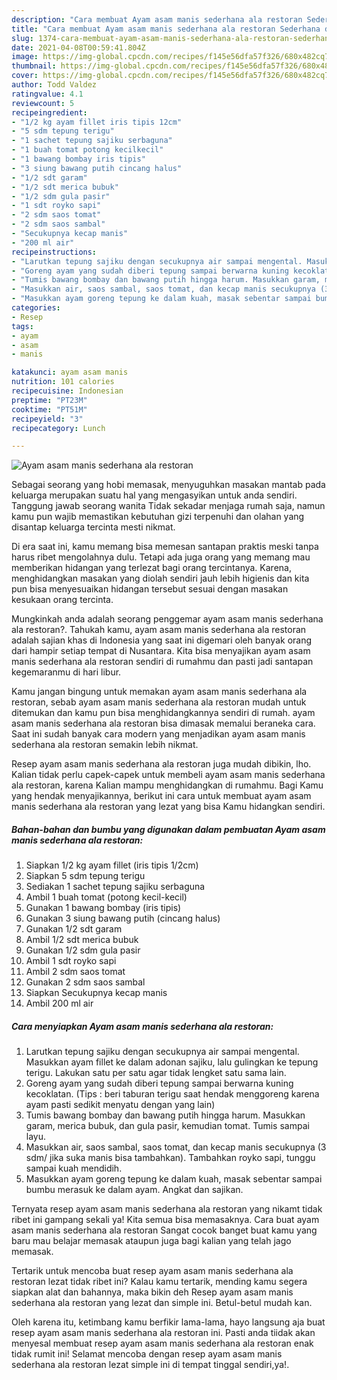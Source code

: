```yaml
---
description: "Cara membuat Ayam asam manis sederhana ala restoran Sederhana dan Mudah Dibuat"
title: "Cara membuat Ayam asam manis sederhana ala restoran Sederhana dan Mudah Dibuat"
slug: 1374-cara-membuat-ayam-asam-manis-sederhana-ala-restoran-sederhana-dan-mudah-dibuat
date: 2021-04-08T00:59:41.804Z
image: https://img-global.cpcdn.com/recipes/f145e56dfa57f326/680x482cq70/ayam-asam-manis-sederhana-ala-restoran-foto-resep-utama.jpg
thumbnail: https://img-global.cpcdn.com/recipes/f145e56dfa57f326/680x482cq70/ayam-asam-manis-sederhana-ala-restoran-foto-resep-utama.jpg
cover: https://img-global.cpcdn.com/recipes/f145e56dfa57f326/680x482cq70/ayam-asam-manis-sederhana-ala-restoran-foto-resep-utama.jpg
author: Todd Valdez
ratingvalue: 4.1
reviewcount: 5
recipeingredient:
- "1/2 kg ayam fillet iris tipis 12cm"
- "5 sdm tepung terigu"
- "1 sachet tepung sajiku serbaguna"
- "1 buah tomat potong kecilkecil"
- "1 bawang bombay iris tipis"
- "3 siung bawang putih cincang halus"
- "1/2 sdt garam"
- "1/2 sdt merica bubuk"
- "1/2 sdm gula pasir"
- "1 sdt royko sapi"
- "2 sdm saos tomat"
- "2 sdm saos sambal"
- "Secukupnya kecap manis"
- "200 ml air"
recipeinstructions:
- "Larutkan tepung sajiku dengan secukupnya air sampai mengental. Masukkan ayam fillet ke dalam adonan sajiku, lalu gulingkan ke tepung terigu. Lakukan satu per satu agar tidak lengket satu sama lain."
- "Goreng ayam yang sudah diberi tepung sampai berwarna kuning kecoklatan. (Tips : beri taburan terigu saat hendak menggoreng karena ayam pasti sedikit menyatu dengan yang lain)"
- "Tumis bawang bombay dan bawang putih hingga harum. Masukkan garam, merica bubuk, dan gula pasir, kemudian tomat. Tumis sampai layu."
- "Masukkan air, saos sambal, saos tomat, dan kecap manis secukupnya (3 sdm/ jika suka manis bisa tambahkan). Tambahkan royko sapi, tunggu sampai kuah mendidih."
- "Masukkan ayam goreng tepung ke dalam kuah, masak sebentar sampai bumbu merasuk ke dalam ayam. Angkat dan sajikan."
categories:
- Resep
tags:
- ayam
- asam
- manis

katakunci: ayam asam manis 
nutrition: 101 calories
recipecuisine: Indonesian
preptime: "PT23M"
cooktime: "PT51M"
recipeyield: "3"
recipecategory: Lunch

---
```



![Ayam asam manis sederhana ala restoran](https://img-global.cpcdn.com/recipes/f145e56dfa57f326/680x482cq70/ayam-asam-manis-sederhana-ala-restoran-foto-resep-utama.jpg)

Sebagai seorang yang hobi memasak, menyuguhkan masakan mantab pada keluarga merupakan suatu hal yang mengasyikan untuk anda sendiri. Tanggung jawab seorang  wanita Tidak sekadar menjaga rumah saja, namun kamu pun wajib memastikan kebutuhan gizi terpenuhi dan olahan yang disantap keluarga tercinta mesti nikmat.

Di era  saat ini, kamu memang bisa memesan santapan praktis meski tanpa harus ribet mengolahnya dulu. Tetapi ada juga orang yang memang mau memberikan hidangan yang terlezat bagi orang tercintanya. Karena, menghidangkan masakan yang diolah sendiri jauh lebih higienis dan kita pun bisa menyesuaikan hidangan tersebut sesuai dengan masakan kesukaan orang tercinta. 



Mungkinkah anda adalah seorang penggemar ayam asam manis sederhana ala restoran?. Tahukah kamu, ayam asam manis sederhana ala restoran adalah sajian khas di Indonesia yang saat ini digemari oleh banyak orang dari hampir setiap tempat di Nusantara. Kita bisa menyajikan ayam asam manis sederhana ala restoran sendiri di rumahmu dan pasti jadi santapan kegemaranmu di hari libur.

Kamu jangan bingung untuk memakan ayam asam manis sederhana ala restoran, sebab ayam asam manis sederhana ala restoran mudah untuk ditemukan dan kamu pun bisa menghidangkannya sendiri di rumah. ayam asam manis sederhana ala restoran bisa dimasak memalui beraneka cara. Saat ini sudah banyak cara modern yang menjadikan ayam asam manis sederhana ala restoran semakin lebih nikmat.

Resep ayam asam manis sederhana ala restoran juga mudah dibikin, lho. Kalian tidak perlu capek-capek untuk membeli ayam asam manis sederhana ala restoran, karena Kalian mampu menghidangkan di rumahmu. Bagi Kamu yang hendak menyajikannya, berikut ini cara untuk membuat ayam asam manis sederhana ala restoran yang lezat yang bisa Kamu hidangkan sendiri.

<!--inarticleads1-->

##### Bahan-bahan dan bumbu yang digunakan dalam pembuatan Ayam asam manis sederhana ala restoran:

1. Siapkan 1/2 kg ayam fillet (iris tipis 1/2cm)
1. Siapkan 5 sdm tepung terigu
1. Sediakan 1 sachet tepung sajiku serbaguna
1. Ambil 1 buah tomat (potong kecil-kecil)
1. Gunakan 1 bawang bombay (iris tipis)
1. Gunakan 3 siung bawang putih (cincang halus)
1. Gunakan 1/2 sdt garam
1. Ambil 1/2 sdt merica bubuk
1. Gunakan 1/2 sdm gula pasir
1. Ambil 1 sdt royko sapi
1. Ambil 2 sdm saos tomat
1. Gunakan 2 sdm saos sambal
1. Siapkan Secukupnya kecap manis
1. Ambil 200 ml air




<!--inarticleads2-->

##### Cara menyiapkan Ayam asam manis sederhana ala restoran:

1. Larutkan tepung sajiku dengan secukupnya air sampai mengental. Masukkan ayam fillet ke dalam adonan sajiku, lalu gulingkan ke tepung terigu. Lakukan satu per satu agar tidak lengket satu sama lain.
1. Goreng ayam yang sudah diberi tepung sampai berwarna kuning kecoklatan. (Tips : beri taburan terigu saat hendak menggoreng karena ayam pasti sedikit menyatu dengan yang lain)
1. Tumis bawang bombay dan bawang putih hingga harum. Masukkan garam, merica bubuk, dan gula pasir, kemudian tomat. Tumis sampai layu.
1. Masukkan air, saos sambal, saos tomat, dan kecap manis secukupnya (3 sdm/ jika suka manis bisa tambahkan). Tambahkan royko sapi, tunggu sampai kuah mendidih.
1. Masukkan ayam goreng tepung ke dalam kuah, masak sebentar sampai bumbu merasuk ke dalam ayam. Angkat dan sajikan.




Ternyata resep ayam asam manis sederhana ala restoran yang nikamt tidak ribet ini gampang sekali ya! Kita semua bisa memasaknya. Cara buat ayam asam manis sederhana ala restoran Sangat cocok banget buat kamu yang baru mau belajar memasak ataupun juga bagi kalian yang telah jago memasak.

Tertarik untuk mencoba buat resep ayam asam manis sederhana ala restoran lezat tidak ribet ini? Kalau kamu tertarik, mending kamu segera siapkan alat dan bahannya, maka bikin deh Resep ayam asam manis sederhana ala restoran yang lezat dan simple ini. Betul-betul mudah kan. 

Oleh karena itu, ketimbang kamu berfikir lama-lama, hayo langsung aja buat resep ayam asam manis sederhana ala restoran ini. Pasti anda tiidak akan menyesal membuat resep ayam asam manis sederhana ala restoran enak tidak rumit ini! Selamat mencoba dengan resep ayam asam manis sederhana ala restoran lezat simple ini di tempat tinggal sendiri,ya!.

